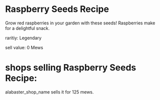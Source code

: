 # Raspberry Seeds Recipe

Grow red raspberries in your garden with these seeds! Raspberries make for a delightful snack.

raritiy: Legendary

sell value: 0 Mews

# shops selling Raspberry Seeds Recipe:

alabaster_shop_name sells it for 125 mews.